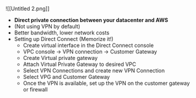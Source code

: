 ![[Untitled 2.png]]
- **Direct private connection between your datacenter and AWS**
- \(Not using VPN by default\)
- Better bandwidth, lower network costs
- Setting up Direct Connect \(Memorize it\!\)
    - Create virtual interface in the Direct Connect console
    - VPC console \-\> VPN connection \-\> Customer Gateway
    - Create Virtual private gateway
    - Attach Virtual Private Gateway to desired VPC
    - Select VPN Connections and create new VPN Connection
    - Select VPG and Customer Gateway
    - Once the VPN is available, set up the VPN on the customer gateway or firewall

